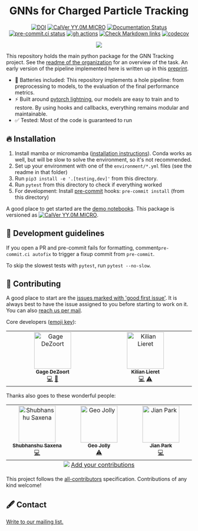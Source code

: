 <div align="center">

# GNNs for Charged Particle Tracking

[![DOI](https://zenodo.org/badge/516883615.svg)](https://zenodo.org/badge/latestdoi/516883615)
[![CalVer YY.0M.MICRO](https://img.shields.io/badge/calver-YY.0M.MICRO-22bfda.svg)][calver]
[![Documentation Status](https://readthedocs.org/projects/gnn-tracking/badge/?version=latest)](https://gnn-tracking.readthedocs.io/en/latest/?badge=latest)
[![pre-commit.ci status](https://results.pre-commit.ci/badge/github/gnn-tracking/gnn_tracking/main.svg)](https://results.pre-commit.ci/latest/github/gnn-tracking/gnn_tracking/main)
[![gh actions](https://github.com/gnn-tracking/gnn_tracking/actions/workflows/test.yaml/badge.svg)](https://github.com/gnn-tracking/gnn_tracking/actions)
[![Check Markdown links](https://github.com/gnn-tracking/gnn_tracking/actions/workflows/check-links.yaml/badge.svg)](https://github.com/gnn-tracking/gnn_tracking/actions/workflows/check-links.yaml)
[![codecov](https://codecov.io/gh/gnn-tracking/gnn_tracking/branch/main/graph/badge.svg?token=3MKA387NOH)](https://codecov.io/gh/gnn-tracking/gnn_tracking)


![](readme_assets/banner.jpg)

</div>

This repository holds the main python package for the GNN Tracking project.
See the [readme of the organization][organization-readme] for an overview of the task.
An early version of the pipeline implemented here is written up in this [preprint][].

* 🔋 Batteries included: This repository implements a hole pipeline: from preprocessing to models,
  to the evaluation of the final performance metrics.
* ⚡ Built around [pytorch lightning][], our models are easy to train and to restore. By using
  hooks and callbacks, everything remains modular and maintainable.
* ✅ Tested: Most of the code is guaranteed to run

[pytorch lightning]: https://lightning.ai/
[preprint]: https://arxiv.org/abs/2309.16754

## 🔥 Installation

1. Install mamba or micromamba ([installation instructions][mamba install]).
   Conda works as well, but will be slow to solve the environment, so it's not
   recommended.
2. Set up your environment with one of the `environment/*.yml` files (see the
   readme in that folder)
3. Run `pip3 install -e '.[testing,dev]'` from this directory.
4. Run `pytest` from this directory to check if everything worked
5. For development: Install [pre-commit][] hooks: `pre-commit install` (from this directory)

A good place to get started are the [demo notebooks][demo].
This package is versioned as [![CalVer YY.0M.MICRO](https://img.shields.io/badge/calver-YY.0M.MICRO-22bfda.svg)][calver].

[mamba install]: https://mamba.readthedocs.io/en/latest/installation.html
[demo]: https://github.com/gnn-tracking/tutorials
[pre-commit]: https://pre-commit.com
[calver]: https://calver.org/

## 🧰 Development guidelines

If you open a PR and pre-commit fails for formatting, comment`pre-commit.ci autofix`
to trigger a fixup commit from `pre-commit`.

To skip the slowest tests with `pytest`, run `pytest --no-slow`.

## 💚 Contributing

A good place to start are the [issues marked with 'good first issue'][gfi]. It is always best to have the issue assigned to you before starting to work on it. You can also [reach us per mail][ml].

Core developers ([emoji key](https://allcontributors.org/docs/en/emoji-key)):

<!-- prettier-ignore-start -->
<!-- markdownlint-disable -->
<table>
  <tbody>
    <tr>
      <td align="center" valign="top" width="14.28%"><a href="https://github.com/GageDeZoort"><img src="https://avatars.githubusercontent.com/u/19605692?v=4?s=100" width="100px;" alt="Gage DeZoort"/><br /><sub><b>Gage DeZoort</b></sub></a><br /><a href="https://github.com/gnn-tracking/gnn_tracking/commits?author=GageDeZoort" title="Code">💻</a> <a href="#ideas-GageDeZoort" title="Ideas, Planning, & Feedback">🤔</a></td>
      <td align="center" valign="top" width="14.28%"><a href="https://www.lieret.net/"><img src="https://avatars.githubusercontent.com/u/13602468?v=4?s=100" width="100px;" alt="Kilian Lieret"/><br /><sub><b>Kilian Lieret</b></sub></a><br /><a href="https://github.com/gnn-tracking/gnn_tracking/commits?author=klieret" title="Code">💻</a> <a href="https://github.com/gnn-tracking/gnn_tracking/commits?author=klieret" title="Tests">⚠️</a></td>
    </tr>
  </tbody>
</table>

Thanks also goes to these wonderful people:

<!-- ALL-CONTRIBUTORS-LIST:START - Do not remove or modify this section -->
<!-- prettier-ignore-start -->
<!-- markdownlint-disable -->
<table>
  <tbody>
    <tr>
      <td align="center" valign="top" width="14.28%"><a href="https://github.com/shubhanshu02"><img src="https://avatars.githubusercontent.com/u/54344426?v=4?s=100" width="100px;" alt="Shubhanshu Saxena"/><br /><sub><b>Shubhanshu Saxena</b></sub></a><br /><a href="https://github.com/gnn-tracking/gnn_tracking/commits?author=shubhanshu02" title="Code">💻</a></td>
      <td align="center" valign="top" width="14.28%"><a href="https://kingjuno.github.io/"><img src="https://avatars.githubusercontent.com/u/69108486?v=4?s=100" width="100px;" alt="Geo Jolly"/><br /><sub><b>Geo Jolly</b></sub></a><br /><a href="https://github.com/gnn-tracking/gnn_tracking/commits?author=kingjuno" title="Tests">⚠️</a></td>
      <td align="center" valign="top" width="14.28%"><a href="https://github.com/jnpark3"><img src="https://avatars.githubusercontent.com/u/49174255?v=4?s=100" width="100px;" alt="Jian Park"/><br /><sub><b>Jian Park</b></sub></a><br /><a href="https://github.com/gnn-tracking/gnn_tracking/commits?author=jnpark3" title="Code">💻</a></td>
    </tr>
  </tbody>
  <tfoot>
    <tr>
      <td align="center" size="13px" colspan="7">
        <img src="https://raw.githubusercontent.com/all-contributors/all-contributors-cli/1b8533af435da9854653492b1327a23a4dbd0a10/assets/logo-small.svg">
          <a href="https://all-contributors.js.org/docs/en/bot/usage">Add your contributions</a>
        </img>
      </td>
    </tr>
  </tfoot>
</table>

<!-- markdownlint-restore -->
<!-- prettier-ignore-end -->

<!-- ALL-CONTRIBUTORS-LIST:END -->

This project follows the [all-contributors](https://github.com/all-contributors/all-contributors) specification. Contributions of any kind welcome!

## 🖋️ Contact

[Write to our mailing list.][ml]

[organization-readme]: https://github.com/gnn-tracking
[gfi]: https://github.com/gnn-tracking/gnn_tracking/issues?q=is%3Aissue+is%3Aopen+sort%3Aupdated-desc+label%3A%22good+first+issue%22
[ml]: mailto:gnn-tracking@googlegroups.com
